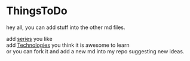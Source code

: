 # ThingsToDo


hey all, you can add stuff into the other md files. <br>

add [series](SeriesToWatch.md) you like <br>
add [Technologies](LearningTasks.md) you think it is awesome to learn  <br>
or you can fork it and add a new md into my repo suggesting new ideas.